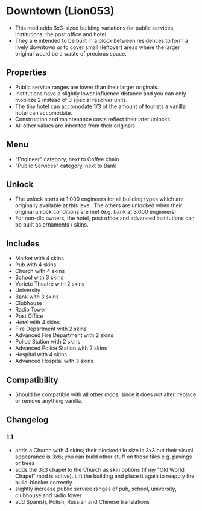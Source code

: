 # Downtown (Lion053)

- This mod adds 3x3-sized building variations for public services, institutions, the post office and hotel.
- They are intended to be built in a block between residences to form a lively downtown or to cover small (leftover) areas where the larger original would be a waste of precious space.

## Properties

- Public service ranges are lower than their larger originals.
- Institutions have a slightly lower influence distance and you can only mobilize 2 instead of 3 special resolver units.
- The tiny hotel can accomodate 1/3 of the amount of tourists a vanilla hotel can accomodate.
- Construction and maintenance costs reflect their later unlocks
- All other values are inherited from their originals

## Menu

- "Engineer" category, next to Coffee chain
- "Public Services" category, next to Bank

## Unlock

- The unlock starts at 1.000 engineers for all building types which are originally available at this level. The others are unlocked when their original unlock conditions are met (e.g. bank at 3.000 engineers).
- For non-dlc owners, the hotel, post office and advanced institutions can be built as ornaments / skins.

## Includes

- Market with 4 skins
- Pub with 4 skins
- Church with 4 skins
- School with 3 skins
- Varietè Theatre with 2 skins
- University
- Bank with 3 skins
- Clubhouse
- Radio Tower
- Post Office
- Hotel with 4 skins
- Fire Department with 2 skins
- Advanced Fire Department with 2 skins
- Police Station with 2 skins
- Advanced Police Station with 2 skins
- Hospital with 4 skins
- Advanced Hospital with 3 skins

## Compatibility

- Should be compatible with all other mods, since it does not alter, replace or remove anything vanilla.

## Changelog

### 1.1

- adds a Church with 4 skins; their blocked tile size is 3x3 but their visual appearance is 3x6; you can build other stuff on those tiles e.g. pavings or trees
- adds the 3x3 chapel to the Church as skin options (if my "Old World Chapel" mod is active). Lift the building and place it again to reapply the build-blocker correctly.
- slightly increase public service ranges of pub, school, university, clubhouse and radio tower
- add Spanish, Polish, Russian and Chinese translations


